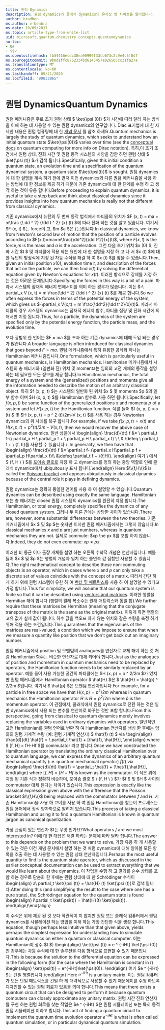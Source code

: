 ```yaml
---
title: 퀀텀 Dynamics
description: 퀀텀 dynamics와 클래식 dynamics의 유사성 및 차이점을 알아봅니다.
author: bradben
ms.author: v-benbra
ms.date: 10/09/2017
ms.topic: article-type-from-white-list
uid: microsoft.quantum.chemistry.concepts.quantumdynamics
no-loc:
- Q#
- $$v
ms.openlocfilehash: fb54416ecdc38ea90999f33cb673c2c9e4c5f8d7
ms.sourcegitcommit: 9b0d1ffc8752334bd6145457a826505cc31fa27a
ms.translationtype: MT
ms.contentlocale: ko-KR
ms.lasthandoff: 09/21/2020
ms.locfileid: "90833865"
---
```

# <a name="quantum-dynamics"></a><span data-ttu-id="54db2-103">퀀텀 Dynamics</span><span class="sxs-lookup"><span data-stu-id="54db2-103">Quantum Dynamics</span></span>

<span data-ttu-id="54db2-104">퀀텀 메커니즘은 주로 초기 퀀텀 상태 $ \ket{\psi (0)} $가 시간에 따라 달라 지는 방식을 이해 하는 데 사용할 수 있는 퀀텀 dynamics의 연구입니다. Diac 표기법에 대 한 자세한 내용은 퀀텀 컴퓨팅에 대 한 [개념 문서](xref:microsoft.quantum.concepts.dirac) 를 참조 하세요.</span><span class="sxs-lookup"><span data-stu-id="54db2-104">Quantum mechanics is largely the study of quantum dynamics, which seeks to understand how an initial quantum state $\ket{\psi(0)}$ varies over time (see the [conceptual docs](xref:microsoft.quantum.concepts.dirac) on quantum computing for more info on Dirac notation).</span></span>
<span data-ttu-id="54db2-105">특히,이 초기 조건에서 퀀텀 상태, 진화 시간 및 퀀텀 동적 시스템의 사양을 감안 하면 퀀텀 상태 $ \ket{\psi (t)} $가 검색 됩니다.</span><span class="sxs-lookup"><span data-stu-id="54db2-105">Specifically, given this initial condition a quantum state, an evolution time and a specification of the quantum dynamical system, a quantum state $\ket{\psi(t)}$ is sought.</span></span>
<span data-ttu-id="54db2-106">퀀텀 dynamics에 대 한 설명을 계속 하기 전에 먼저 이전 dynamics와 다른 퀀텀 메커니즘을 사용 하는 방법에 대 한 정보를 제공 하기 때문에 기존 dynamics에 대 한 단계를 수행 하 고 생각 하는 것이 유용 합니다.</span><span class="sxs-lookup"><span data-stu-id="54db2-106">Before proceeding to explain quantum dynamics, it is useful to take a step back and think about classical dynamics since it provides insights into how quantum mechanics is really not that different from classical dynamics.</span></span>

<span data-ttu-id="54db2-107">기존 dynamics에서 뉴턴의 두 번째 동작 법칙에서 파티클의 위치가 $F (x, t) = ma = m\frac {\ dd ^ 2} {\dd t ^ 2} {x} (t) $에 따라 진화 하는 것을 알고 있습니다. 여기서 $F (x, t) $는 force이 고, $m $a $은 (는)입니다.</span><span class="sxs-lookup"><span data-stu-id="54db2-107">In classical dynamics, we know from Newton's second law of motion that the position of a particle evolves according to $F(x,t)=ma=m\frac{\dd^2}{\dd t^2}{x}(t)$, where $F(x,t)$ is the force,$m$ is the mass and $a$ is the acceleration.</span></span>
<span data-ttu-id="54db2-108">그런 다음 초기 위치 $x (0) $, 진화 시간 $t $ 및 파티클에 적용 되는 요인에 대 한 설명을 지정 하 고 나 서 $x (t) $에 대 한 뉴턴의 방정식에 지정 된 차등 수식을 해결 하 여 $x (t) $를 찾을 수 있습니다.</span><span class="sxs-lookup"><span data-stu-id="54db2-108">Then, given an initial position $x(0)$, evolution time $t$, and description of the forces that act on the particle, we can then find $x(t)$ by solving the differential equation given by Newton's equations for $x(t)$.</span></span>
<span data-ttu-id="54db2-109">이러한 방식으로 강제를 지정 하는 것은 어려운 문제입니다.</span><span class="sxs-lookup"><span data-stu-id="54db2-109">Specifying the forces in this way is a bit of a pain.</span></span>
<span data-ttu-id="54db2-110">따라서 시스템의 잠재적 에너지 면에서이를 의미 하는 경우가 많습니다 .이는 $-\ partial_x V (x, t) = m \frac{\dd ^ 2} {\dd t ^ 2} {x} (t) $를 제공 합니다.</span><span class="sxs-lookup"><span data-stu-id="54db2-110">So we often express the forces in terms of the potential energy of the system, which gives us $-\partial_x V(x,t) = m \frac{\dd^2}{\dd t^2}{x}(t)$.</span></span>
<span data-ttu-id="54db2-111">따라서 파티클의 경우 시스템의 dynamics는 잠재적 에너지 함수, 파티클 질량 및 진화 시간에 의해서만 지정 됩니다.</span><span class="sxs-lookup"><span data-stu-id="54db2-111">Thus, for a particle, the dynamics of the system are specified only by the potential energy function, the particle mass, and the evolution time.</span></span>

<span data-ttu-id="54db2-112">보다 광범위 한 언어는 $F = ma $를 초과 하는 기존 dynamics에 대해 도입 되는 경우가 많습니다.</span><span class="sxs-lookup"><span data-stu-id="54db2-112">A broader language is often introduced for classical dynamics that goes beyond $F=ma$.</span></span>
<span data-ttu-id="54db2-113">퀀텀 메커니즘에서 특히 유용한 공식화 하나는 Hamiltonian 메커니즘입니다.</span><span class="sxs-lookup"><span data-stu-id="54db2-113">One formulation, which is particularly useful in quantum mechanics, is Hamiltonian mechanics.</span></span>
<span data-ttu-id="54db2-114">Hamiltonian 메커니즘에서 시스템의 총 에너지와 (일반화 된) 위치 및 momenta는 임의의 고전 개체의 동작을 설명 하는 데 필요한 모든 정보를 제공 합니다.</span><span class="sxs-lookup"><span data-stu-id="54db2-114">In Hamiltonian mechanics, the total energy of a system and the (generalized) positions and momenta give all the information needed to describe the motion of an arbitrary classical object.</span></span>
<span data-ttu-id="54db2-115">특히 $f (x, p, t) $는 시스템의 일반화 된 위치 $x $ 및 momenta $p $의 일부 함수 이며 $H (x, p, t) $를 Hamiltonian 함수로 사용 하면 됩니다.</span><span class="sxs-lookup"><span data-stu-id="54db2-115">Specifically, let $f(x,p,t)$ be some function of the generalized positions $x$ and momenta $p$ of a system and let $H(x,p,t)$ be the Hamiltonian function.</span></span>
<span data-ttu-id="54db2-116">예를 들어 $f (x, p, t) = x (t) $ 및 $H (x, p, t) = p ^ 2 (t)/2m-V (x, t) $를 사용 하는 경우 Newtonian dynamics의 위 사례를 복구 합니다.</span><span class="sxs-lookup"><span data-stu-id="54db2-116">For example, if we take $f(x,p,t)= x(t)$ and $H(x,p,t)=p^2(t)/2m - V(x,t)$, then we would recover the above case of Newtonian dynamics.</span></span>
<span data-ttu-id="54db2-117">일반 성을에서 \begin{align} \frac{d}{dt} f &= \ partial_t f-(\ partial_x H \ partial_p f + \ partial_p H \ partial_x f) \\ \\ & \defeq \ partial_t f + \\ {f, h}를 사용할 수 있습니다 \\ .</span><span class="sxs-lookup"><span data-stu-id="54db2-117">In generality, we then have that \begin{align} \frac{d}{dt} f &= \partial_t f- (\partial_x H\partial_p f + \partial_p H\partial_x f)\\\\ &\defeq \partial_t f + \\{f,H\\}.</span></span>
<span data-ttu-id="54db2-118">\end{align} 여기 \\ 에서 $ {f, H \\ } $를 [포아송 괄호로](https://en.wikipedia.org/wiki/Poisson_bracket) 지칭 하 고 dynamics를 정의 하는 중앙 역할로 인해 클래식 dynamics에서 ubiquitously 표시 됩니다.</span><span class="sxs-lookup"><span data-stu-id="54db2-118">\end{align} Here $\\{f,H\\}$ is called the [Poisson bracket](https://en.wikipedia.org/wiki/Poisson_bracket) and appears ubiquitously in classical dynamics because of the central role it plays in defining dynamics.</span></span>

<span data-ttu-id="54db2-119">퀀텀 dynamics는 정확히 동일한 언어를 사용 하 여 설명할 수 있습니다.</span><span class="sxs-lookup"><span data-stu-id="54db2-119">Quantum dynamics can be described using exactly the same language.</span></span>
<span data-ttu-id="54db2-120">Hamiltonian 또는 총 에너지는 closed 퀀텀 시스템의 dynamics를 완전히 지정 합니다.</span><span class="sxs-lookup"><span data-stu-id="54db2-120">The Hamiltonian, or total energy, completely specifies the dynamics of any closed quantum system.</span></span>
<span data-ttu-id="54db2-121">그러나 두 이론 간에는 상당한 차이가 있습니다.</span><span class="sxs-lookup"><span data-stu-id="54db2-121">There are, however, some substantial differences between the two theories.</span></span>
<span data-ttu-id="54db2-122">기존 메커니즘에서 $x $ 및 $p $는 숫자만 이지만 퀀텀 메커니즘에서는 그렇지 않습니다.</span><span class="sxs-lookup"><span data-stu-id="54db2-122">In classical mechanics $x$ and $p$ are just numbers, whereas in quantum mechanics they are not.</span></span>
<span data-ttu-id="54db2-123">실제로 commute: $xp \ne px $를 포함 하지 않습니다.</span><span class="sxs-lookup"><span data-stu-id="54db2-123">Indeed, they do not even commute: $xp \ne px$.</span></span>

<span data-ttu-id="54db2-124">이러한 비 통근 이나 출장 개체를 설명 하는 오른쪽 수학적 개념은 연산자입니다. 예를 들어 $x $ 및 $p $는 행렬의 개념과 일치 하는 불연속 값 집합만 사용할 수 있습니다.</span><span class="sxs-lookup"><span data-stu-id="54db2-124">The right mathematical concept to describe these non-commuting objects is an operator, which in cases where $x$ and $p$ can only take a discrete set of values coincides with the concept of a matrix.</span></span>
<span data-ttu-id="54db2-125">따라서 간단 하 게 하기 위해 퀀텀 시스템이 유한 하 여 [벡터 및 매트릭스](xref:microsoft.quantum.concepts.vectors)를 사용 하 여 설명할 수 있다고 가정 합니다.</span><span class="sxs-lookup"><span data-stu-id="54db2-125">Thus for simplicity, we will assume that our quantum system is finite so that it can be described using [vectors and matrices](xref:microsoft.quantum.concepts.vectors).</span></span>
<span data-ttu-id="54db2-126">이러한 행렬을 Hermitian 해야 합니다 (행렬의 켤레 복소수는 원래 매트릭스와 동일 함).</span><span class="sxs-lookup"><span data-stu-id="54db2-126">We further require that these matrices be Hermitian (meaning that the conjugate transpose of the matrix is the same as the original matrix).</span></span>
<span data-ttu-id="54db2-127">이렇게 하면 행렬의 고유 값가 실제 값이 됩니다. 허수 값을 백오프 하지 않는 위치와 같은 수량을 측정 하기 위해 적용 하는 조건입니다.</span><span class="sxs-lookup"><span data-stu-id="54db2-127">This guarantees that the eigenvalues of the matrices are real-valued; a condition which we impose to ensure that when we measure a quantity like position that we don't get back out an imaginary number.</span></span>

<span data-ttu-id="54db2-128">퀀텀 메커니즘에서 position 및 모멘텀의 analogues를 연산자로 교체 해야 하는 것 처럼 Hamiltonian 함수는 비슷한 연산자로 대체 되어야 합니다.</span><span class="sxs-lookup"><span data-stu-id="54db2-128">Just as the analogues of position and momentum in quantum mechanics need to be replaced by operators, the Hamiltonian function needs to be similarly replaced by an operator.</span></span>
<span data-ttu-id="54db2-129">예를 들어 사용 가능한 공간의 파티클에는 $H (x, p) = p ^ 2/2m $가 있지만 퀀텀 메커니즘에서 Hamiltonian operator $ \hat{H} $은 $ \hat{H} = \hat{p} ^ 2/2m $입니다. 여기서 $ \hat{p} $은 모멘텀 연산자입니다.</span><span class="sxs-lookup"><span data-stu-id="54db2-129">For example, for a particle in free space we have that $H(x,p) = p^2/2m$ whereas in quantum mechanics the Hamiltonian operator $\hat{H}$ is $\hat{H}= \hat{p}^2/2m$ where $\hat{p}$ is the momentum operator.</span></span>
<span data-ttu-id="54db2-130">이 관점에서, 클래식에서 퀀텀 dynamics로 전환 하는 것은 일반 dynamics에서 사용 되는 변수를 연산자로 바꾸는 것만 포함 합니다.</span><span class="sxs-lookup"><span data-stu-id="54db2-130">From this perspective, going from classical to quantum dynamics merely involves replacing the variables used in ordinary dynamics with operators.</span></span>
<span data-ttu-id="54db2-131">일반적인 고전 Hamiltonian를 퀀텀 언어로 변환 하 여 Hamiltonian 연산자를 생성 한 후에는 임의의 퀀텀 기계적 수량 (예: 퀀텀 기계적 연산자) $ \hat{f} (t) $ via \begin{align} \frac{d}{dt} \hat{f} = \ partial_t \hat{f} + [\hat{f}, \hat{H}], \end{align} where $ [f, H] = fH-Hf $를 commutator 라고 합니다.</span><span class="sxs-lookup"><span data-stu-id="54db2-131">Once we have constructed the Hamiltonian operator by translating the ordinary classical Hamiltonian over to quantum language, we can express the dynamics of an arbitrary quantum mechanical quantity (i.e. quantum mechanical operator) $\hat{f}(t)$ via \begin{align} \frac{d}{dt} \hat{f} = \partial_t \hat{f} + [\hat{f},\hat{H}], \end{align} where $[f,H] = fH -Hf$ is known as the commutator.</span></span>
<span data-ttu-id="54db2-132">이 식은 위에 지정 된 기존 식과 정확히 비슷하며, 포아송 괄호 $ \\ {f, H \\ } $가 $f $ 및 $H $ 사이의 commutator 대체 된다는 차이가 있습니다.</span><span class="sxs-lookup"><span data-stu-id="54db2-132">This expression is exactly like the classical expression given above with the difference that the Poisson bracket $\\{f,H\\}$ being replaced with the commutator between $f$ and $H$.</span></span>
<span data-ttu-id="54db2-133">기존 Hamiltonian을 사용 하 고이를 사용 하 여 퀀텀 Hamiltonian를 찾는이 프로세스는 퀀텀 용어에서 정식 양자화으로 알려져 있습니다.</span><span class="sxs-lookup"><span data-stu-id="54db2-133">This process of taking a classical Hamiltonian and using it to find a quantum Hamiltonian is known in quantum jargon as canonical quantization.</span></span>

<span data-ttu-id="54db2-134">가장 관심이 있는 연산자 $f는 무엇 인가요?</span><span class="sxs-lookup"><span data-stu-id="54db2-134">What operators $f$ are we most interested in?</span></span>  <span data-ttu-id="54db2-135">이에 대 한 대답은 해결 하려는 문제에 따라 달라 집니다.</span><span class="sxs-lookup"><span data-stu-id="54db2-135">The answer to this depends on the problem that we want to solve.</span></span>
<span data-ttu-id="54db2-136">가장 유용 하 게 사용할 수 있는 것은 이전 개념 문서에서 설명 하는 것 처럼 dynamics에 대해 알아볼 모든 항목을 추출 하는 데 사용할 수 있는 퀀텀 상태 연산자입니다.</span><span class="sxs-lookup"><span data-stu-id="54db2-136">Perhaps the most useful quantity to find is the quantum state operator, which as discussed in the earlier conceptual documentation can be used to extract everything that we would like learn about the dynamics.</span></span>
<span data-ttu-id="54db2-137">이 작업을 수행 하 고 결과를 순수 상태를 포함 하는 경우로 단순화 한 후에는 퀀텀 상태에 대 한 Schrödinger 수식이 \begin{align} a\ partial_t \ket{\psi (t)} = \hat{H} (t) \ket{\psi (t)}로 검색 됩니다.</span><span class="sxs-lookup"><span data-stu-id="54db2-137">After doing this (and simplifying the result to the case where one has a pure state), the Schrödinger equation for the quantum state is found \begin{align} i\partial_t \ket{\psi(t)} = \hat{H}(t) \ket{\psi(t)}.</span></span>
<span data-ttu-id="54db2-138">\end{align}</span><span class="sxs-lookup"><span data-stu-id="54db2-138">\end{align}</span></span>

<span data-ttu-id="54db2-139">이 수식은 위에 제공 된 것 보다 직관적이 지 않지만 퀀텀 또는 클래식 컴퓨터에서 퀀텀 dynamics를 시뮬레이션 하는 방법을 이해 하는 가장 간단한 식을 생성 합니다.</span><span class="sxs-lookup"><span data-stu-id="54db2-139">This equation, though perhaps less intuitive than that given above, yields perhaps the simplest expression for understanding how to simulate quantum dynamics on either a quantum or classical computer.</span></span>
<span data-ttu-id="54db2-140">이는 Hamiltonian이 상수 $t $) \begin{align} \ket{\psi (t)} = e ^ {-iHt} \ket{\psi (0)} 인 경우에는 차등 수식에 대 한 솔루션을 다음 형식으로 표현할 수 있기 때문입니다.</span><span class="sxs-lookup"><span data-stu-id="54db2-140">This is because the solution to the differential equation can be expressed in the following form (for the case where the Hamiltonian is constant in $t$) \begin{align} \ket{\psi(t)} = e^{-iHt}\ket{\psi(0)}.</span></span>
<span data-ttu-id="54db2-141">\end{align} 여기 $e ^ {-iHt} $는 단일 행렬입니다.</span><span class="sxs-lookup"><span data-stu-id="54db2-141">\end{align} Here $e^{-iHt}$ is a unitary matrix.</span></span>
<span data-ttu-id="54db2-142">이는 퀀텀 컴퓨터가 모든 단일 매트릭스를 긴밀 하 게 대략적으로 사용할 수 있기 때문에이를 수행 하도록 디자인할 수 있는 퀀텀 회로가 있음을 의미 합니다.</span><span class="sxs-lookup"><span data-stu-id="54db2-142">This means that there exists a quantum circuit that can be designed to perform it because quantum computers can closely approximate any unitary matrix.</span></span>
<span data-ttu-id="54db2-143">퀀텀 시간 진화 연산자를 구현 하는 퀀텀 회로를 찾는 작업은 $e ^ {-iHt} $은 퀀텀 시뮬레이션 또는 특히 동적 퀀텀 시뮬레이션 이라고 합니다.</span><span class="sxs-lookup"><span data-stu-id="54db2-143">This act of finding a quantum circuit to implement the quantum time evolution operator $e^{-iHt}$ is what is often called quantum simulation, or in particular dynamical quantum simulation.</span></span>
